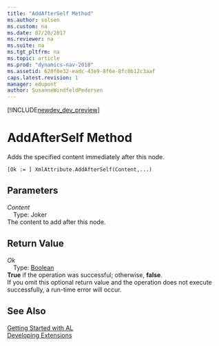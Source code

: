 ```yaml
---
title: "AddAfterSelf Method"
ms.author: solsen
ms.custom: na
ms.date: 07/20/2017
ms.reviewer: na
ms.suite: na
ms.tgt_pltfrm: na
ms.topic: article
ms.prod: "dynamics-nav-2018"
ms.assetid: 620f0e32-eadc-43e9-8f6e-8fc0b12c3aaf
caps.latest.revision: 1
manager: edupont
author: SusanneWindfeldPedersen
---
```


[!INCLUDE[newdev_dev_preview](../includes/newdev_dev_preview.md)]

# AddAfterSelf Method
Adds the specified content immediately after this node.  
```  
[Ok := ] XmlAttribute.AddAfterSelf(Content,...)  
```  
## Parameters
*Content*    
&emsp;Type: Joker  
The content to add after this node.  
  
## Return Value
*Ok*  
&emsp;Type: [Boolean](../datatypes/devenv-boolean-data-type.md)  
**True** if the operation was successful; otherwise, **false**.  
If you omit this optional return value and the operation does not execute successfully, a run-time error will occur.  
  
## See Also
[Getting Started with AL](../devenv-get-started.md)  
[Developing Extensions](../devenv-dev-overview.md)  
